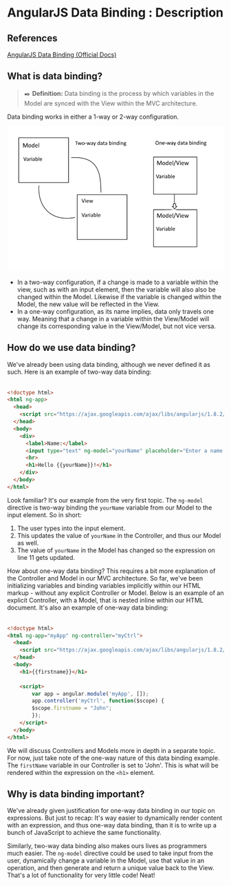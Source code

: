 # AngularJS Data Binding : Description

## References

[AngularJS Data Binding (Official Docs)](https://docs.angularjs.org/guide/databinding#data-binding-in-angularjs-templates)

## What is data binding?

> ✒️ **Definition:** Data binding is the process by which variables in the Model are synced with the View within the MVC architecture.

Data binding works in either a 1-way or 2-way configuration.

![Data Binding Example](./img/dataBinding.png)

- In a two-way configuration, if a change is made to a variable within the view, such as with an input element, then the variable will also also be changed within the Model. Likewise if the variable is changed within the Model, the new value will be reflected in the View. 
- In a one-way configuration, as its name implies, data only travels one way. Meaning that a change in a variable within the View/Model will change its corresponding value in the View/Model, but not vice versa. 

## How do we use data binding?

We've already been using data binding, although we never defined it as such. Here is an example of two-way data binding:

```html

<!doctype html>
<html ng-app>
  <head>
    <script src="https://ajax.googleapis.com/ajax/libs/angularjs/1.8.2/angular.min.js"></script>
  </head>
  <body>
    <div>
      <label>Name:</label>
      <input type="text" ng-model="yourName" placeholder="Enter a name here">
      <hr>
      <h1>Hello {{yourName}}!</h1>
    </div>
  </body>
</html>

```

Look familiar? It's our example from the very first topic. The `ng-model` directive is two-way binding the `yourName` variable from our Model to the input element. So in short:

1. The user types into the input element.
2. This updates the value of `yourName` in the Controller, and thus our Model as well. 
3. The value of `yourName` in the Model has changed so the expression on line 11 gets updated.

How about one-way data binding? This requires a bit more explanation of the Controller and Model in our MVC architecture. So far, we've been initializing variables and binding variables implicitly within our HTML markup - without any explicit Controller or Model. Below is an example of an explicit Controller, with a Model, that is nested inline within our HTML document. It's also an example of one-way data binding:

```html

<!doctype html>
<html ng-app="myApp" ng-controller="myCtrl">
  <head>
    <script src="https://ajax.googleapis.com/ajax/libs/angularjs/1.8.2/angular.min.js"></script>
  </head>
  <body>
    <h1>{{firstname}}</h1>

    <script>
        var app = angular.module('myApp', []);
        app.controller('myCtrl', function($scope) {
        $scope.firstname = "John";
        });
    </script>
  </body>
</html>

```

We will discuss Controllers and Models more in depth in a separate topic. For now, just take note of the one-way nature of this data binding example. The `firstName` variable in our Controller is set to 'John'. This is what will be rendered within the expression on the `<h1>` element.

## Why is data binding important?

We've already given justification for one-way data binding in our topic on expressions. But just to recap: It's way easier to dynamically render content with an expression, and thus one-way data binding, than it is to write up a bunch of JavaScript to achieve the same functionality. 

Similarly, two-way data binding also makes ours lives as programmers much easier. The `ng-model` directive could be used to take input from the user, dynamically change a variable in the Model, use that value in an operation, and then generate and return a unique value back to the View. That's a lot of functionality for very little code! Neat!